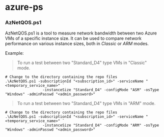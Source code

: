 # azure-ps

### AzNetQOS.ps1
AzNetQOS.ps1 is a tool to measure network bandwidth between two Azure VMs of a specific instance size. It can be used to compare network performance on various instance sizes, both in *Classic* or *ARM* modes.

Example:
> To run a test between two "Standard_D4" type VMs in "Classic" mode.
```
# Change to the directory containing the repo files
.\AzNetQOS.ps1 -subscriptionId "<subscription_id>" -serviceName "<temporary_service_name>" `
                 -instanceSize "Standard_D4" -configMode "ASM" -osType "Windows" -adminPasswd "<admin_password>"
```

> To run a test between two "Standard_D4" type VMs in "ARM" mode.
```
# Change to the directory containing the repo files
.\AzNetQOS.ps1 -subscriptionId "<subscription_id>" -serviceName "<temporary_service_name>" `
                 -instanceSize "Standard_D4" -configMode "ARM" -osType "Windows" -adminPasswd "<admin_password>"
```

